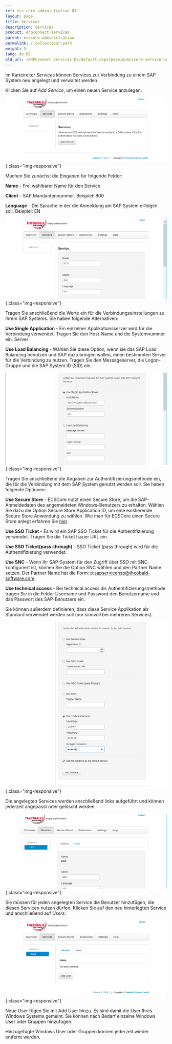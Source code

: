 ```yaml
---
ref: ecs-core-administration-03
layout: page
title: Services
description: Services
product: erpconnect-services
parent: ecscore-administration
permalink: /:collection/:path
weight: 3
lang: de_DE
old_url: /ERPConnect-Services-DE/default.aspx?pageid=ecscore-service-applikation
---
```


Im Karteireiter *Services* können Services zur Verbindung zu einem SAP System neu angelegt und verwaltet werden.  

Klicken Sie auf *Add Service*, um einen neuen Service anzulegen.

![ecscore-managementsite4](/img/content/ecscore-managementsite4.jpg.png){:class="img-responsive"}

Machen Sie zunächst die Eingaben für folgende Felder:

**Name** - 		Frei wählbarer Name für den Service

**Client** -	SAP Mandantennummer.	Beispiel: 800

**Language** -	Die Sprache in der die Anmeldung am SAP System erfolgen soll. Beispiel: EN

![ecscore-managementsite5](/img/content/ecscore-managementsite5.jpg.png){:class="img-responsive"}

Tragen Sie anschließend die Werte ein für die Verbindungseinstellungen zu Ihrem SAP Systems. Sie haben folgende Alternativen:

**Use Single Application** -	Ein einzelner Applikationsserver wird für die Verbindung verwendet. Tragen Sie den Host-Name und die Systemnummer ein.
Server

**Use Load Balancing** -	Wählen Sie diese Option, wenn sie das SAP Load Balancing benutzen und SAP dazu bringen wollen, einen bestimmten Server für die 	Verbindung zu nutzen. Tragen Sie den Messageserver, die Logon-Gruppe und die SAP System ID (SID) ein.   

![ecscore-managementsite6](/img/content/ecscore-managementsite6.jpg.png){:class="img-responsive"}

Tragen Sie anschließend die Angaben zur Authentifizierungsmethode ein, die für die Verbindung mit dem SAP System genutzt werden soll. Sie haben folgende Optionen:

**Use Secure Store** -		ECSCore nutzt einen Secure Store, um die SAP-Anmeldedaten des angemeldeten Windows-Benutzers zu erhalten.
					Wählen Sie dazu die Option Secure Store Application ID, um eine existierende Secure Store Anwendung zu wählen. 
					Wie man für ECSCore einen Secure Store anlegt erfahren Sie [hier](./ecscore-secure-store). 

**Use SSO Ticket** -		Es wird ein SAP SSO Ticket für die Authentifizierung verwendet. Tragen Sie die Ticket Issuer URL ein. 

**Use SSO Ticket(pass-through)** -		SSO Ticket (pass through) wird für die Authentifizierung verwendet.
 

**Use SNC** - 				Wenn Ihr SAP-System für den Zugriff über SSO mit SNC konfiguriert ist, können Sie die Option SNC wählen und den Partner Name  						setzen. Der Partner Name hat die Form: p:sapservicensp@theobald-software.com. 

**Use technical access** -			Bei technical access als Authentifizierungsmethode tragen Sie in die Felder Username und Password den Benutzername und das
			Passwort des SAP-Benutzers ein.

Sie können außerdem definieren, dass diese Service Applikation als Standard verwendet werden soll (nur sinnvoll bei mehreren Services). 

![ecscore-managementsite7](/img/content/ecscore-managementsite7.jpg.png){:class="img-responsive"}

Die angelegten Services werden anschließend links aufgeführt und können jederzeit angepasst oder gelöscht werden.

![ecscore-managementsite8](/img/content/ecscore-managementsite8.jpg.png){:class="img-responsive"}

Sie müssen für jeden angelegten Service die Benutzer hinzufügen, die diesen Servicen nutzen dürfen.
Klicken Sie auf den neu hinterlegten Service und anschließend auf *Users*:

![ecscore-managementsite9](/img/content/ecscore-managementsite9.jpg.png){:class="img-responsive"}

Neue User fügen Sie mit Add User hinzu. Es sind damit die User Ihres Windows Systems gemeint. Sie können nach Bedarf einzelne Windows User oder Gruppen hinzufügen. 


Hinzugefügte Windows User oder Gruppen können jederzeit wieder entfernt werden.


